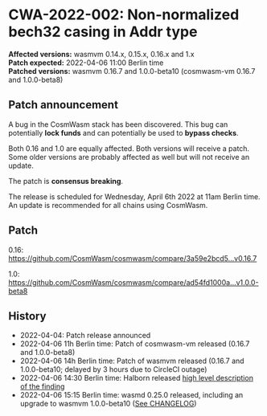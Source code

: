 # CWA-2022-002: Non-normalized bech32 casing in Addr type

**Affected versions:** wasmvm 0.14.x, 0.15.x, 0.16.x and 1.x<br>
**Patch expected:** 2022-04-06 11:00 Berlin time<br>
**Patched versions:** wasmvm 0.16.7 and 1.0.0-beta10 (cosmwasm-vm 0.16.7 and 1.0.0-beta8)

## Patch announcement

A bug in the CosmWasm stack has been discovered. This bug can potentially **lock funds** and can potentially be used to **bypass checks**.

Both 0.16 and 1.0 are equally affected. Both versions will receive a patch. Some older versions are probably affected as well but will not receive an update.

The patch is **consensus breaking**.

The release is scheduled for Wednesday, April 6th 2022 at 11am Berlin time. An update is recommended for all chains using CosmWasm.

## Patch

0.16: https://github.com/CosmWasm/cosmwasm/compare/3a59e2bcd5...v0.16.7

1.0: https://github.com/CosmWasm/cosmwasm/compare/ad54fd1000a...v1.0.0-beta8

## History

- 2022-04-04: Patch release announced
- 2022-04-06 11h Berlin time: Patch of cosmwasm-vm released (0.16.7 and 1.0.0-beta8)
- 2022-04-06 14h Berlin time: Patch of wasmvm released (0.16.7 and 1.0.0-beta10; delayed by 3 hours due to CircleCI outage)
- 2022-04-06 14:30 Berlin time: Halborn released [high level description of the finding](https://halborn.com/halborn-discovers-zero-day-vulnerability-in-cosmwasm/)
- 2022-04-06 15:15 Berlin time: wasmd 0.25.0 released, including an upgrade to wasmvm 1.0.0-beta10 ([See CHANGELOG](https://github.com/CosmWasm/wasmd/blob/v0.25.0/CHANGELOG.md#v0250-2022-04-06))
